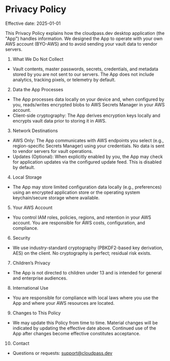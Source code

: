# Privacy Policy

Effective date: 2025-01-01

This Privacy Policy explains how the cloudpass.dev desktop application (the "App") handles information. We designed the App to operate with your own AWS account (BYO-AWS) and to avoid sending your vault data to vendor servers.

1. What We Do Not Collect
- Vault contents, master passwords, secrets, credentials, and metadata stored by you are not sent to our servers. The App does not include analytics, tracking pixels, or telemetry by default.

2. Data the App Processes
- The App processes data locally on your device and, when configured by you, reads/writes encrypted blobs to AWS Secrets Manager in your AWS account.
- Client-side cryptography: The App derives encryption keys locally and encrypts vault data prior to storing it in AWS.

3. Network Destinations
- AWS Only: The App communicates with AWS endpoints you select (e.g., region-specific Secrets Manager) using your credentials. No data is sent to vendor servers for vault operations.
- Updates (Optional): When explicitly enabled by you, the App may check for application updates via the configured update feed. This is disabled by default.

4. Local Storage
- The App may store limited configuration data locally (e.g., preferences) using an encrypted application store or the operating system keychain/secure storage where available.

5. Your AWS Account
- You control IAM roles, policies, regions, and retention in your AWS account. You are responsible for AWS costs, configuration, and compliance.

6. Security
- We use industry-standard cryptography (PBKDF2-based key derivation, AES) on the client. No cryptography is perfect; residual risk exists.

7. Children’s Privacy
- The App is not directed to children under 13 and is intended for general and enterprise audiences.

8. International Use
- You are responsible for compliance with local laws where you use the App and where your AWS resources are located.

9. Changes to This Policy
- We may update this Policy from time to time. Material changes will be indicated by updating the effective date above. Continued use of the App after changes become effective constitutes acceptance.

10. Contact
- Questions or requests: support@cloudpass.dev
